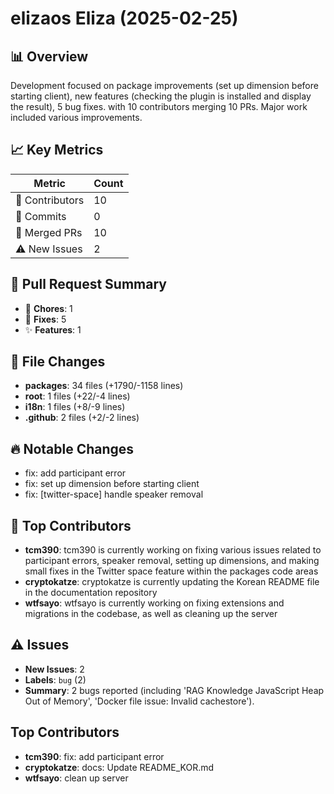 # elizaos Eliza (2025-02-25)
    
## 📊 Overview
Development focused on package improvements (set up dimension before starting client), new features (checking the plugin is installed and display the result), 5 bug fixes. with 10 contributors merging 10 PRs. Major work included various improvements.

## 📈 Key Metrics
| Metric | Count |
|---------|--------|
| 👥 Contributors | 10 |
| 📝 Commits | 0 |
| 🔄 Merged PRs | 10 |
| ⚠️ New Issues | 2 |

## 🔄 Pull Request Summary
- 🧹 **Chores**: 1
- 🐛 **Fixes**: 5
- ✨ **Features**: 1

## 📁 File Changes
- **packages**: 34 files (+1790/-1158 lines)
- **root**: 1 files (+22/-4 lines)
- **i18n**: 1 files (+8/-9 lines)
- **.github**: 2 files (+2/-2 lines)

## 🔥 Notable Changes
- fix: add participant error
- fix: set up dimension before starting client
- fix: [twitter-space] handle speaker removal

## 👥 Top Contributors
- **tcm390**: tcm390 is currently working on fixing various issues related to participant errors, speaker removal, setting up dimensions, and making small fixes in the Twitter space feature within the packages code areas
- **cryptokatze**: cryptokatze is currently updating the Korean README file in the documentation repository
- **wtfsayo**: wtfsayo is currently working on fixing extensions and migrations in the codebase, as well as cleaning up the server

## ⚠️ Issues
- **New Issues**: 2
- **Labels**: `bug` (2)
- **Summary**: 2 bugs reported (including 'RAG Knowledge JavaScript Heap Out of Memory', 'Docker file issue:  Invalid cachestore').

## Top Contributors
- **tcm390**: fix: add participant error
- **cryptokatze**: docs: Update README_KOR.md
- **wtfsayo**: clean up server